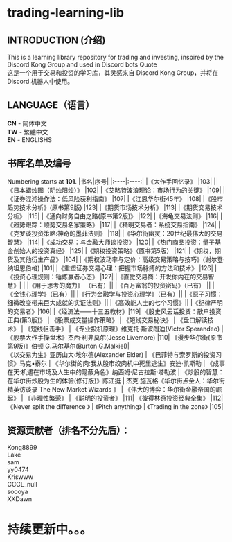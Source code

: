 # trading-learning-lib

INTRODUCTION (介绍)
-----
This is a learning library repository for trading and investing, inspired by the Discord Kong Group and used in Discord bots Quote  
这是一个用于交易和投资的学习库，其灵感来自 Discord Kong Group，并将在 Discord 机器人中使用。




LANGUAGE（语言）
-----
**CN** - 简体中文   
**TW** - 繁體中文  
**EN** - ENGLISHS

书库名单及编号
------
Numbering starts at **101**.
|书名|序号|
|:----|:----:|
|《大作手回忆录》	|103|
|《日本蜡烛图（阴烛阳烛）》	|102|
|《艾略特波浪理论：市场行为的关键》 	|109|
|《证券混沌操作法：低风险获利指南》	|107|
|《江恩华尔街45年》	|108|
|《股市趋势技术分析》(原书第9版)	|123|
|《期货市场技术分析》	|113|
|《期货交易技术分析》	|115|
|《通向财务自由之路(原书第2版)》	|122|
|《海龟交易法则》	|116|
|《趋势跟踪：顺势交易名家策略》	|117|
|《精明交易者：系统交易指南》	|124|
|《克罗谈投资策略:神奇的墨菲法则》	|118|
|《华尔街幽灵：20世纪最伟大的交易智慧》	|114|
|《成功交易：与金融大师谈投资》	|120|
|《热门商品投资：量子基金创始人的投资真经》	|125|
|《期权投资策略》（原书第5版）	|121|
|《期权，期货及其他衍生产品》	|104|
|《期权波动率与定价：高级交易策略与技巧》(谢尔登·纳坦恩伯格)	|101|
|《重塑证券交易心理：把握市场脉搏的方法和技术》	|126|
|《投资心理规则：锤炼赢者心态》	|127|
|《直觉交易商：开发你内在的交易智慧》|	|
|《用于思考的魔力》 （已有）||
|《百万富翁的投资密码》（已有）	||
|《金钱心理学》（已有）||
|《行为金融学与投资心理学》（已有）||
|《原子习惯：细微改变带来巨大成就的实证法则》||
|《高效能人士的七个习惯》||
|《纪律严明的交易者》|106|
|《经济法——十三五教材》|119|
《股史风云话投资：散户投资正典(第3版)》	 | 
《股票成交量操作策略》	|
《短线交易秘诀》	|
《盘口解读技术》	|
《短线狙击手》	|
《专业投机原理》维克托·斯波朗迪(Victor Sperandeo) |	
《股票大作手操盘术》杰西·利弗莫尔(Jesse Livemore)	|110|
《漫步华尔街(原书第9版)》伯顿 G.马尔基尔(Burton G.Malkiel)|	
《以交易为生》亚历山大·埃尔德(Alexander Elder)	|
《巴菲特与索罗斯的投资习惯》马克•泰尔	|
《华尔街的肉:我从股市绞肉机中死里逃生》安迪·凯斯勒	|
《成事在天:机遇在市场及人生中的隐蔽角色》纳西姆·尼古拉斯·塔勒波	|
《炒股的智慧：在华尔街炒股为生的体验(修订版)》陈江挺	|
杰克·施瓦格《华尔街点金人：华尔街精英访谈录 The New Market Wizards 》	|
《伟大的博弈：华尔街金融帝国的崛起》	|
《非理性繁荣》	|
《聪明的投资者》	|111|
《彼得林奇投资经典全集》	|112|
《Never split the difference 》	|
《Pitch anything》	|
《Trading in the zone》 	|105|



资源贡献者（排名不分先后）：
----
Kong8899  
Lake  
sam  
yy0474  
Kriswww  
CCCL_null  
soooya  
XXDawn 


持续更新中。。。
====